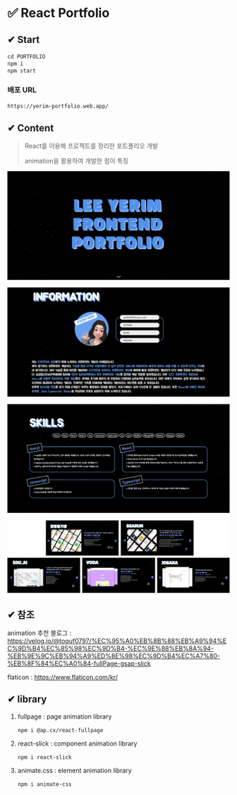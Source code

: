 # ✅ React Portfolio

## ✔ Start

```
cd PORTFOLIO
npm i
npm start
```



### 배포 URL

`https://yerim-portfolio.web.app/`



## ✔ Content

> React를 이용해 프로젝트를 정리한 포트폴리오 개발
>
> animation을 활용하여 개발한 점이 특징

![](images/page1.png)

![page2](images/page2.png)

![page3](images/page3.png)

![page4](images/page4.png)



## ✔ 참조

animation 추천 블로그 : https://velog.io/@toquf0797/%EC%95%A0%EB%8B%88%EB%A9%94%EC%9D%B4%EC%85%98%EC%9D%B4-%EC%9E%88%EB%8A%94-%EB%9E%9C%EB%94%A9%ED%8E%98%EC%9D%B4%EC%A7%80-%EB%8F%84%EC%A0%84-fullPage-gsap-slick

flaticon : https://www.flaticon.com/kr/





## ✔ library

1. fullpage : page animation library

   ```
   npm i @ap.cx/react-fullpage
   ```

2. react-slick : component animation library

   ```
   npm i react-slick
   ```

3. animate.css : element animation library

   ```
   npm i animate-css
   ```

   



